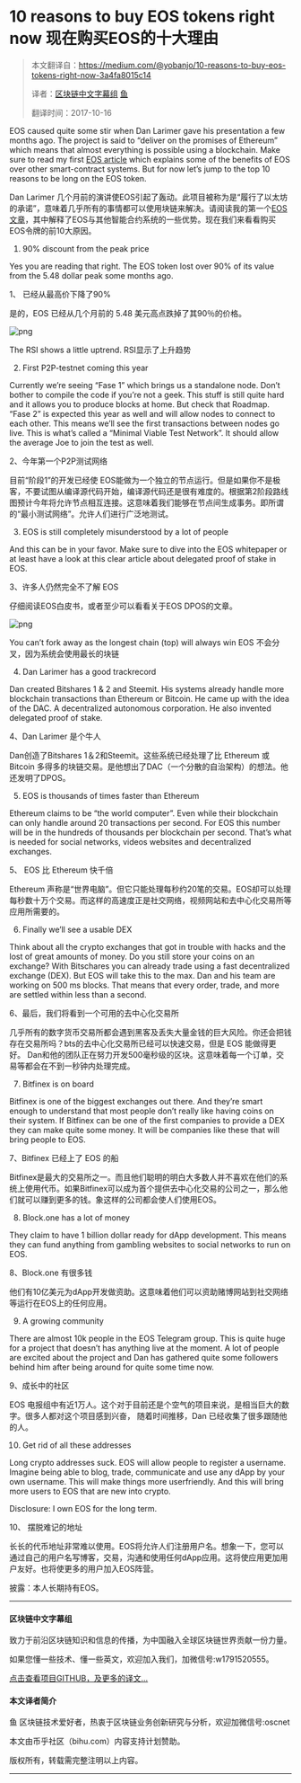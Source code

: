# 10 reasons to buy EOS tokens right now 现在购买EOS的十大理由

> 本文翻译自：https://medium.com/@yobanjo/10-reasons-to-buy-eos-tokens-right-now-3a4fa8015c14
>
> 译者：[区块链中文字幕组](https://github.com/BlockchainTranslator/EOS) [鱼](https://github.com/oscnet)
>
> 翻译时间：2017-10-16


EOS caused quite some stir when Dan Larimer gave his presentation a few months ago. The project is said to “deliver on the promises of Ethereum” which means that almost everything is possible using a blockchain. Make sure to read my first [EOS article](https://medium.com/@yobanjo/eos-is-nailing-it-almost-100-aafa3f6410f5) which explains some of the benefits of EOS over other smart-contract systems. But for now let’s jump to the top 10 reasons to be long on the EOS token.

Dan Larimer 几个月前的演讲使EOS引起了轰动。此项目被称为是“履行了以太坊的承诺”，意味着几乎所有的事情都可以使用块链来解决。请阅读我的第一个[EOS文章](https://medium.com/@yobanjo/eos-is-nailing-it-almost-100-aafa3f6410f5)，其中解释了EOS与其他智能合约系统的一些优势。现在我们来看看购买EOS令牌的前10大原因。


1. 90% discount from the peak price

Yes you are reading that right. The EOS token lost over 90% of its value from the 5.48 dollar peak some months ago.

1、 已经从最高价下降了90%


是的，EOS 已经从几个月前的 5.48 美元高点跌掉了其90％的价格。

![png](https://cdn-images-1.medium.com/max/800/1*Y_W_RLPuWHAZ9oZsAOk3Og.png)

The RSI shows a little uptrend. RSI显示了上升趋势

2. First P2P-testnet coming this year

Currently we’re seeing “Fase 1” which brings us a standalone node. Don’t bother to compile the code if you’re not a geek. This stuff is still quite hard and it allows you to produce blocks at home. But check that Roadmap. “Fase 2” is expected this year as well and will allow nodes to connect to each other. This means we’ll see the first transactions between nodes go live. This is what’s called a “Minimal Viable Test Network”. It should allow the average Joe to join the test as well.

2、今年第一个P2P测试网络

目前“阶段1”的开发已经使 EOS能做为一个独立的节点运行。但是如果你不是极客，不要试图从编译源代码开始，编译源代码还是很有难度的。根据第2阶段路线图预计今年将允许节点相互连接。这意味着我们能够在节点间生成事务。即所谓的“最小测试网络”。允许人们进行广泛地测试。

3. EOS is still completely misunderstood by a lot of people

And this can be in your favor. Make sure to dive into the EOS whitepaper or at least have a look at this clear article about delegated proof of stake in EOS.

3、许多人仍然完全不了解 EOS

仔细阅读EOS白皮书，或者至少可以看看关于EOS DPOS的文章。

![png](https://cdn-images-1.medium.com/max/1600/1*SC1m6O_TDMbzmrv8JIcUoQ.png)

You can’t fork away as the longest chain (top) will always win
EOS 不会分叉，因为系统会使用最长的块链

4. Dan Larimer has a good trackrecord

Dan created Bitshares 1 & 2 and Steemit. His systems already handle more blockchain transactions than Ethereum or Bitcoin. He came up with the idea of the DAC. A decentralized autonomous corporation. He also invented delegated proof of stake.

4、Dan Larimer 是个牛人

Dan创造了Bitshares 1＆2和Steemit。这些系统已经处理了比 Ethereum 或 Bitcoin 多得多的块链交易。是他想出了DAC（一个分散的自治架构）的想法。他还发明了DPOS。

5. EOS is thousands of times faster than Ethereum

Ethereum claims to be “the world computer”. Even while their blockchain can only handle around 20 transactions per second. For EOS this number will be in the hundreds of thousands per blockchain per second. That’s what is needed for social networks, videos websites and decentralized exchanges.

5、 EOS 比 Ethereum 快千倍

Ethereum 声称是“世界电脑”。但它只能处理每秒约20笔的交易。EOS却可以处理每秒数十万个交易。而这样的高速度正是社交网络，视频网站和去中心化交易所等应用所需要的。

6. Finally we’ll see a usable DEX

Think about all the crypto exchanges that got in trouble with hacks and the lost of great amounts of money. Do you still store your coins on an exchange? With Bitschares you can already trade using a fast decentralized exchange (DEX). But EOS will take this to the max. Dan and his team are working on 500 ms blocks. That means that every order, trade, and more are settled within less than a second.

6、最后，我们将看到一个可用的去中心化交易所

几乎所有的数字货币交易所都会遇到黑客及丢失大量金钱的巨大风险。你还会把钱存在交易所吗？bts的去中心化交易所已经可以快速交易，但是 EOS 能做得更好。 Dan和他的团队正在努力开发500毫秒级的区块。这意味着每一个订单，交易等都会在不到一秒钟内处理完成。

7. Bitfinex is on board

Bitfinex is one of the biggest exchanges out there. And they’re smart enough to understand that most people don’t really like having coins on their system. If Bitfinex can be one of the first companies to provide a DEX they can make quite some money. It will be companies like these that will bring people to EOS.

7、Bitfinex 已经上了 EOS 的船

Bitfinex是最大的交易所之一。而且他们聪明的明白大多数人并不喜欢在他们的系统上使用代币。如果Bitfinex可以成为首个提供去中心化交易的公司之一，那么他们就可以赚到更多的钱。象这样的公司都会使人们使用EOS。

8. Block.one has a lot of money

They claim to have 1 billion dollar ready for dApp development. This means they can fund anything from gambling websites to social networks to run on EOS.

8、Block.one 有很多钱

他们有10亿美元为dApp开发做资助。这意味着他们可以资助赌博网站到社交网络等运行在EOS上的任何应用。

9. A growing community

There are almost 10k people in the EOS Telegram group. This is quite huge for a project that doesn’t has anything live at the moment. A lot of people are excited about the project and Dan has gathered quite some followers behind him after being around for quite some time now.

9、成长中的社区

EOS 电报组中有近1万人。这个对于目前还是个空气的项目来说，是相当巨大的数字。很多人都对这个项目感到兴奋，
随着时间推移，Dan 已经收集了很多跟随他的人。

10. Get rid of all these addresses

Long crypto addresses suck. EOS will allow people to register a username. Imagine being able to blog, trade, communicate and use any dApp by your own username. This will make things more userfriendly. And this will bring more users to EOS that are new into crypto.

Disclosure: I own EOS for the long term.

10、 摆脱难记的地址

长长的代币地址非常难以使用。EOS将允许人们注册用户名。想象一下，您可以通过自己的用户名写博客，交易，沟通和使用任何dApp应用。这将使应用更加用户友好。也将使更多的用户加入EOS阵营。


披露：本人长期持有EOS。

----------------------------------------------------

#### 区块链中文字幕组

致力于前沿区块链知识和信息的传播，为中国融入全球区块链世界贡献一份力量。

如果您懂一些技术、懂一些英文，欢迎加入我们，加微信号:w1791520555。

[点击查看项目GITHUB，及更多的译文...](https://github.com/BlockchainTranslator/EOS)

#### 本文译者简介

鱼 区块链技术爱好者，热衷于区块链业务创新研究与分析，欢迎加微信号:oscnet

本文由币乎社区（bihu.com）内容支持计划赞助。

版权所有，转载需完整注明以上内容。

----------------------------------------------------
